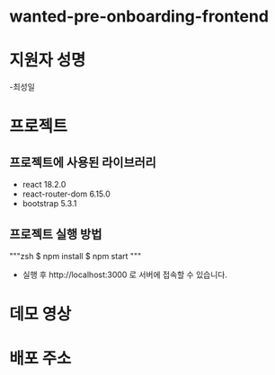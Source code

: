 # wanted-pre-onboarding-frontend

# 지원자 성명
-최성일

# 프로젝트

## 프로젝트에 사용된 라이브러리
- react 18.2.0
- react-router-dom 6.15.0
- bootstrap 5.3.1

## 프로젝트 실행 방법

"""zsh
$ npm install
$ npm start
"""

- 실행 후 http://localhost:3000 로 서버에 접속할 수 있습니다.

# 데모 영상

# 배포 주소

